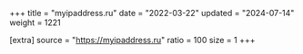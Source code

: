 +++
title = "myipaddress.ru"
date = "2022-03-22"
updated = "2024-07-14"
weight = 1221

[extra]
source = "https://myipaddress.ru"
ratio = 100
size = 1
+++
